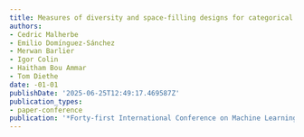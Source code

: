 ```yaml
---
title: Measures of diversity and space-filling designs for categorical data
authors:
- Cedric Malherbe
- Emilio Domı́nguez-Sánchez
- Merwan Barlier
- Igor Colin
- Haitham Bou Ammar
- Tom Diethe
date: -01-01
publishDate: '2025-06-25T12:49:17.469587Z'
publication_types:
- paper-conference
publication: '*Forty-first International Conference on Machine Learning*'
---
```

